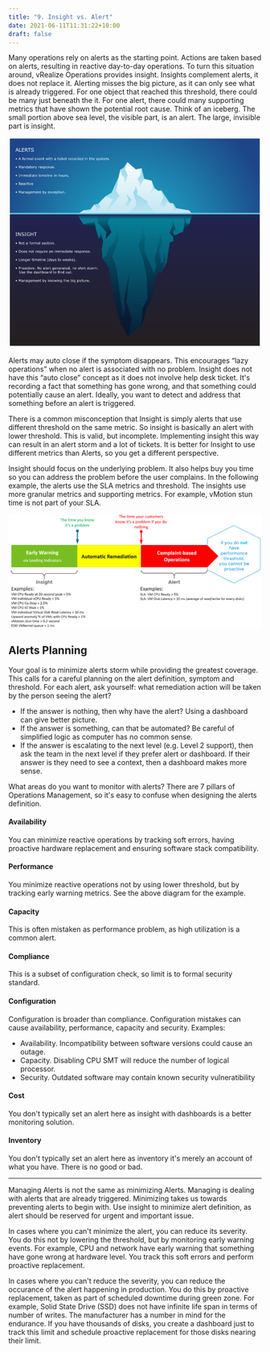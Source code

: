 ```yaml
---
title: "9. Insight vs. Alert"
date: 2021-06-11T11:31:22+10:00
draft: false
---
```


Many operations rely on alerts as the starting point. Actions are taken based on alerts, resulting in reactive day-to-day operations. To turn this situation around, vRealize Operations provides insight. Insights complement alerts, it does not replace it. Alerting misses the big picture, as it can only see what is already triggered. For one object that reached this threshold, there could be many just beneath the it. For one alert, there could many supporting metrics that have shown the potential root cause. Think of an iceberg. The small portion above sea level, the visible part, is an alert. The large, invisible part is insight.

![alerts vs. insight iceberg illustration](1.1.9-fig-1.png)

Alerts may auto close if the symptom disappears. This encourages “lazy operations” when no alert is associated with no problem. Insight does not have this “auto close” concept as it does not involve help desk ticket. It's recording a fact that something has gone wrong, and that something could potentially cause an alert. Ideally, you want to detect and address that something before an alert is triggered.

There is a common misconception that Insight is simply alerts that use different threshold on the same metric. So insight is basically an alert with lower threshold. This is valid, but incomplete. Implementing insight this way can result in an alert storm and a lot of tickets. It is better for Insight to use different metrics than Alerts, so you get a different perspective.

Insight should focus on the underlying problem. It also helps buy you time so you can address the problem before the user complains. In the following example, the alerts use the SLA metrics and threshold. The insights use more granular metrics and supporting metrics. For example, vMotion stun time is not part of your SLA.

![early warning, automatic remediation, complaint based operations flow illustration](1.1.9-fig-2.png)

## Alerts Planning

Your goal is to minimize alerts storm while providing the greatest coverage. This calls for a careful planning on the alert definition, symptom and threshold.
For each alert, ask yourself: what remediation action will be taken by the person seeing the alert?

- If the answer is nothing, then why have the alert? Using a dashboard can give better picture.
- If the answer is something, can that be automated? Be careful of simplified logic as computer has no common sense.
- If the answer is escalating to the next level (e.g. Level 2 support), then ask the team in the next level if they prefer alert or dashboard. If their answer is they need to see a context, then a dashboard makes more sense.

What areas do you want to monitor with alerts? There are 7 pillars of Operations Management, so it's easy to confuse when designing the alerts definition.

#### Availability

You can minimize reactive operations by tracking soft errors, having proactive hardware replacement and ensuring software stack compatibility.

#### Performance

You minimize reactive operations not by using lower threshold, but by tracking early warning metrics. See the above diagram for the example.

#### Capacity

This is often mistaken as performance problem, as high utilization is a common alert.

#### Compliance

This is a subset of configuration check, so limit is to formal security standard.

#### Configuration

Configuration is broader than compliance. Configuration mistakes can cause availability, performance, capacity and security. Examples:

- Availability. Incompatibility between software versions could cause an outage.
- Capacity. Disabling CPU SMT will reduce the number of logical processor.
- Security. Outdated software may contain known security vulneratibility

#### Cost

You don't typically set an alert here as insight with dashboards is a better monitoring solution.

#### Inventory

You don't typically set an alert here as inventory it's merely an account of what you have. There is no good or bad.

------

Managing Alerts is not the same as minimizing Alerts. Managing is dealing with alerts that are already triggered. Minimizing takes us towards preventing alerts to begin with. Use insight to minimize alert definition, as alert should be reserved for urgent and important issue.

In cases where you can't minimize the alert, you can reduce its severity. You do this not by lowering the threshold, but by monitoring early warning events. For example, CPU and network have early warning that something have gone wrong at hardware level. You track this soft errors and perform proactive replacement.

In cases where you can't reduce the severity, you can reduce the occurance of the alert happening in production. You do this by proactive replacement, taken as part of scheduled downtime during green zone. For example, Solid State Drive (SSD) does not have infinite life span in terms of number of writes. The manufacturer has a number in mind for the endurance. If you have thousands of disks, you create a dashboard just to track this limit and schedule proactive replacement for those disks nearing their limit.